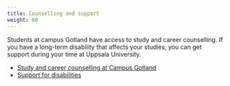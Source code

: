 ```yaml
---
title: Counselling and support
weight: 60
---
```


Students at campus Gotland have access to study and career counselling.
If you have a long-term disability that affects your studies, you can get
support during your time at Uppsala University.

- [Study and career counselling at Campus Gotland][councelling]
- [Support for disabilities][support]

[councelling]: https://www.campusgotland.uu.se/students/counselling/
[support]: https://www.uu.se/en/students/support-and-services/disabilities
